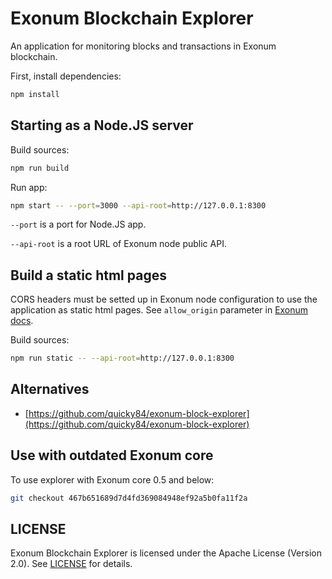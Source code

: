# Exonum Blockchain Explorer

An application for monitoring blocks and transactions in Exonum blockchain.

First, install dependencies:

```sh
npm install
```

## Starting as a Node.JS server

Build sources:

```sh
npm run build
```

Run app:

```sh
npm start -- --port=3000 --api-root=http://127.0.0.1:8300
```

`--port` is a port for Node.JS app.

`--api-root` is a root URL of Exonum node public API.

## Build a static html pages

CORS headers must be setted up in Exonum node configuration to use the application as static html pages.
See `allow_origin` parameter in [Exonum docs](https://exonum.com/doc/architecture/configuration/#api).

Build sources:

```sh
npm run static -- --api-root=http://127.0.0.1:8300
```

## Alternatives

* [https://github.com/quicky84/exonum-block-explorer](https://github.com/quicky84/exonum-block-explorer)

## Use with outdated Exonum core

To use explorer with Exonum core 0.5 and below:

```sh
git checkout 467b651689d7d4fd369084948ef92a5b0fa11f2a 
``` 

## LICENSE

Exonum Blockchain Explorer is licensed under the Apache License (Version 2.0).
See [LICENSE](https://github.com/exonum/blockchain-explorer/blob/master/LICENSE) for details.
